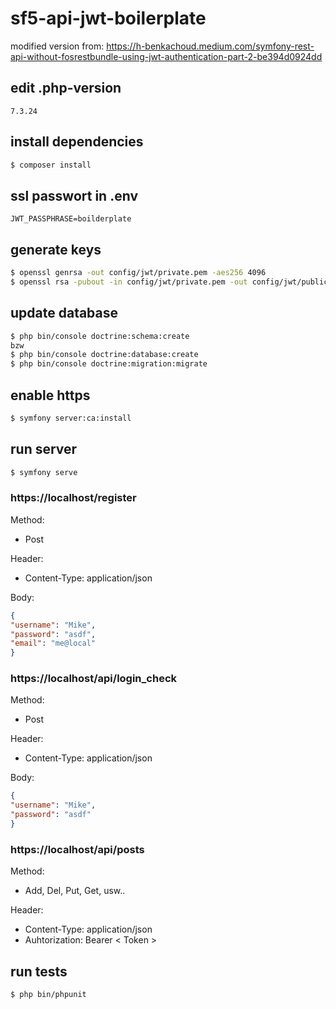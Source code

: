 # sf5-api-jwt-boilerplate
modified version from: https://h-benkachoud.medium.com/symfony-rest-api-without-fosrestbundle-using-jwt-authentication-part-2-be394d0924dd

## edit .php-version
```
7.3.24
```

## install dependencies
```bash
$ composer install
```

## ssl passwort in .env
```
JWT_PASSPHRASE=boilderplate
```

## generate keys
```bash
$ openssl genrsa -out config/jwt/private.pem -aes256 4096
$ openssl rsa -pubout -in config/jwt/private.pem -out config/jwt/public.pem
```

## update database
```bash
$ php bin/console doctrine:schema:create
bzw
$ php bin/console doctrine:database:create
$ php bin/console doctrine:migration:migrate
```

## enable https
```bash
$ symfony server:ca:install
```

## run server
```bash
$ symfony serve
```

### https://localhost/register
Method: 
- Post

Header: 
- Content-Type: application/json

Body:
```json
{
"username": "Mike",
"password": "asdf",
"email": "me@local"
}
```

### https://localhost/api/login_check
Method: 
- Post

Header: 
- Content-Type: application/json

Body:
```json
{
"username": "Mike",
"password": "asdf"
}
```

### https://localhost/api/posts
Method: 
- Add, Del, Put, Get, usw..

Header: 
- Content-Type: application/json
- Auhtorization: Bearer < Token >
## run tests
```bash
$ php bin/phpunit
```